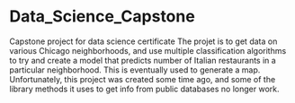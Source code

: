 # Data_Science_Capstone
Capstone project for data science certificate
The projet is to get data on various Chicago neighborhoods, and use multiple classification algorithms to try and create a model that predicts number of
Italian restaurants in a particular neighborhood. This is eventually used to generate a map.
Unfortunately, this project was created some time ago, and some of the library methods it uses to get info from public databases no longer work.
